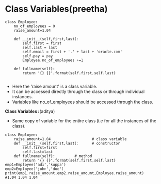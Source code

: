 # Class Variables(preetha)

```
class Employee:
	no_of_employees = 0
	raise_amount=1.04
	
	def __init__(self,first,last):
		self.first = first
		self.last = last
		self.email = first + '.' + last + 'oracle.com'
		self.pay = pay
		Employee.no_of_employees +=1
	
	def fullname(self):
		return '{} {}'.format(self.first,self.last)
		
```

- Here the 'raise amount' is a class variable.
- It can be accessed directly through the class or through individual instances.
- Variables like no_of_employees should be accessed through the class.

**Class Variables :**(aditya)

* Same copy of variable for the entire class (i.e for all the instances of the class).

```python3
class Employee:
	raise_amount=1.04					# class variable
	def __init__(self,first,last):		# constructor
		self.first=first
		self.last=last
	def fullname(self):			# method
		return '{} {}'.format(self.first,self.last)
emp1=Employee('adi','kuppa')
emp2=Employee('john','doe')
print(emp1.raise_amount,emp2.raise_amount,Employee.raise_amount)	#1.04 1.04 1.04
```
